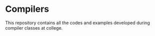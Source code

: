 # Compilers

<p>This repository contains all the codes and examples developed during compiler classes at college.</p>
